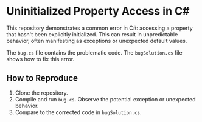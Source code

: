 # Uninitialized Property Access in C#

This repository demonstrates a common error in C#: accessing a property that hasn't been explicitly initialized.  This can result in unpredictable behavior, often manifesting as exceptions or unexpected default values.

The `bug.cs` file contains the problematic code. The `bugSolution.cs` file shows how to fix this error.

## How to Reproduce

1. Clone the repository.
2. Compile and run `bug.cs`. Observe the potential exception or unexpected behavior. 
3. Compare to the corrected code in `bugSolution.cs`.